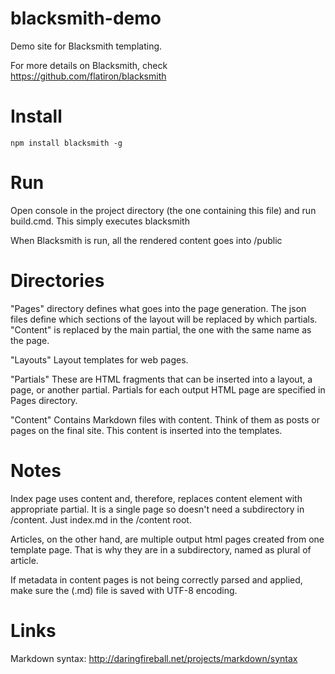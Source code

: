 blacksmith-demo
===============

Demo site for Blacksmith templating.

For more details on Blacksmith, check
https://github.com/flatiron/blacksmith

Install
=======
	npm install blacksmith -g

Run
===
Open console in the project directory (the one containing this file) and run build.cmd. This simply executes
	blacksmith

When Blacksmith is run, all the rendered content goes into 
/public

Directories
===========
"Pages" directory defines what goes into the page generation. The json files define which sections of the layout will be replaced by which partials. "Content" is replaced by the main partial, the one with the same name as the page.

"Layouts"
Layout templates for web pages. 

"Partials"
These are HTML fragments that can be inserted into a layout, a page, or another partial. Partials for each output HTML page are specified in Pages directory.

"Content"
Contains Markdown files with content. Think of them as posts or pages on the final site. This content is inserted into the templates.

Notes
=====
Index page uses content and, therefore, replaces content element with appropriate partial.
It is a single page so doesn't need a subdirectory in /content. Just index.md in the /content root.

Articles, on the other hand, are multiple output html pages created from one template page. That is why they are in a subdirectory, named as plural of article.

If metadata in content pages is not being correctly parsed and applied, make sure the (.md) file is saved with UTF-8 encoding.

Links
=====
Markdown syntax: http://daringfireball.net/projects/markdown/syntax